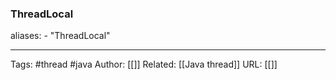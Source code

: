 ### ThreadLocal

aliases: 
	- "ThreadLocal"


---
Tags: #thread #java
Author: [[]]
Related: [[Java thread]]
URL: [[]]